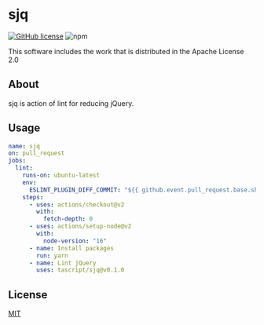# sjq
[![GitHub license](https://img.shields.io/github/license/tascript/sjq?color=blue&style=for-the-badge)](https://github.com/tascript/sjq/blob/main/LICENSE)
![npm](https://img.shields.io/npm/v/sjq?color=yellow&style=for-the-badge)

This software includes the work that is distributed in the Apache License 2.0

## About
sjq is action of lint for reducing jQuery.

## Usage

```yaml
name: sjq
on: pull_request
jobs:
  lint:
    runs-on: ubuntu-latest
    env:
      ESLINT_PLUGIN_DIFF_COMMIT: "${{ github.event.pull_request.base.sha }}..${{ github.event.pull_request.head.sha }}"
    steps:
      - uses: actions/checkout@v2
        with:
          fetch-depth: 0
      - uses: actions/setup-node@v2
        with:
          node-version: "16"
      - name: Install packages
        run: yarn
      - name: Lint jQuery
        uses: tascript/sjq@v0.1.0
```

## License

[MIT](LICENSE)
